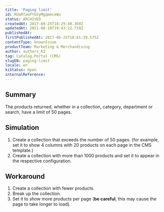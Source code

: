 ```yaml
---
title: 'Paging limit'
id: ROaRTaoPYGkyMgqmmceWu
status: ARCHIVED
createdAt: 2017-08-25T18:29:40.369Z
updatedAt: 2021-08-10T19:43:22.719Z
publishedAt: 
firstPublishedAt: 2017-08-25T18:41:39.575Z
contentType: knownIssue
productTeam: Marketing & Merchandising
author: authors_63
tag: Catalog,Portal (CMS)
slugEN: paging-limit
locale: en
kiStatus: Open
internalReference: 
---
```


## Summary

The products returned, whether in a collection, category, department or search, have a limit of 50 pages.

## Simulation

1. Create a collection that exceeds the number of 50 pages. (for example, set it to show 4 columns with 20 products on each page in the CMS template.)
2. Create a collection with more than 1000 products and set it to appear in the respective configuration.

## Workaround

1. Create a collection with fewer products.
2. Break up the collection.
3. Set it to show more products per page (__be careful__, this may cause the page to take longer to load).

